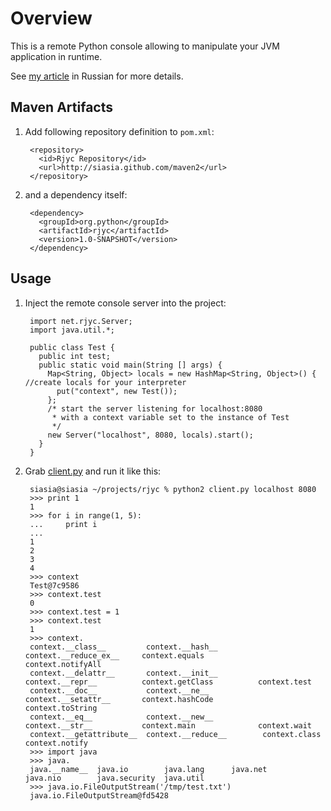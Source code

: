 # Overview

This is a remote Python console allowing to manipulate your JVM application in runtime. 

See [my article](http://habrahabr.ru/blogs/java/129064/) in Russian for more details.

## Maven Artifacts

1. Add following repository definition to `pom.xml`:
    
        <repository>
          <id>Rjyc Repository</id>
          <url>http://siasia.github.com/maven2</url>
        </repository>
				
2. and a dependency itself:

        <dependency>
          <groupId>org.python</groupId>
          <artifactId>rjyc</artifactId>
          <version>1.0-SNAPSHOT</version>
        </dependency>

## Usage

1. Inject the remote console server into the project:

        import net.rjyc.Server;
        import java.util.*;

        public class Test {
          public int test;
          public static void main(String [] args) {
            Map<String, Object> locals = new HashMap<String, Object>() { //create locals for your interpreter
              put("context", new Test());
            };
            /* start the server listening for localhost:8080 
             * with a context variable set to the instance of Test
             */
            new Server("localhost", 8080, locals).start(); 
          }
        }
2. Grab [client.py](https://github.com/siasia/rjyc/raw/master/client.py) and run it like this:

        siasia@siasia ~/projects/rjyc % python2 client.py localhost 8080
        >>> print 1
        1
        >>> for i in range(1, 5):
        ...     print i
        ... 
        1
        2
        3
        4
        >>> context
        Test@7c9586
        >>> context.test
        0
        >>> context.test = 1
        >>> context.test
        1
        >>> context.
        context.__class__         context.__hash__          context.__reduce_ex__     context.equals            context.notifyAll
        context.__delattr__       context.__init__          context.__repr__          context.getClass          context.test
        context.__doc__           context.__ne__            context.__setattr__       context.hashCode          context.toString
        context.__eq__            context.__new__           context.__str__           context.main              context.wait
        context.__getattribute__  context.__reduce__        context.class             context.notify            
        >>> import java
        >>> java.
        java.__name__  java.io        java.lang      java.net       java.nio        java.security  java.util      
        >>> java.io.FileOutputStream('/tmp/test.txt')
        java.io.FileOutputStream@fd5428
